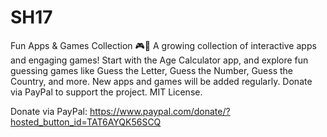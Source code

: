 # SH17
Fun Apps &amp; Games Collection 🎮📱 A growing collection of interactive apps and engaging games! Start with the Age Calculator app, and explore fun guessing games like Guess the Letter, Guess the Number, Guess the Country, and more. New apps and games will be added regularly.  Donate via PayPal to support the project.  MIT License.

Donate via PayPal: https://www.paypal.com/donate/?hosted_button_id=TAT6AYQK56SCQ 
